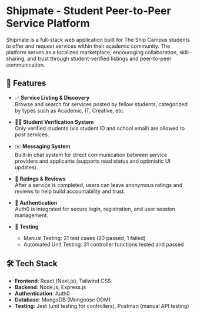 # Shipmate - Student Peer-to-Peer Service Platform

Shipmate is a full-stack web application built for The Ship Campus students to offer and request services within their academic community. The platform serves as a localized marketplace, encouraging collaboration, skill-sharing, and trust through student-verified listings and peer-to-peer communication.

## 🔧 Features

- ✅ **Service Listing & Discovery**  
  Browse and search for services posted by fellow students, categorized by types such as Academic, IT, Creative, etc.

- 🧑‍🎓 **Student Verification System**  
  Only verified students (via student ID and school email) are allowed to post services.

- ✉️ **Messaging System**  
  Built-in chat system for direct communication between service providers and applicants (supports read status and optimistic UI updates).

- 🌟 **Ratings & Reviews**  
  After a service is completed, users can leave anonymous ratings and reviews to help build accountability and trust.

- 🔐 **Authentication**  
  Auth0 is integrated for secure login, registration, and user session management.

- 🧪 **Testing**  
  - Manual Testing: 21 test cases (20 passed, 1 failed)
  - Automated Unit Testing: 31 controller functions tested and passed

## 🛠️ Tech Stack

- **Frontend**: React (Next.js), Tailwind CSS  
- **Backend**: Node.js, Express.js  
- **Authentication**: Auth0  
- **Database**: MongoDB (Mongoose ODM)  
- **Testing**: Jest (unit testing for controllers), Postman (manual API testing)
